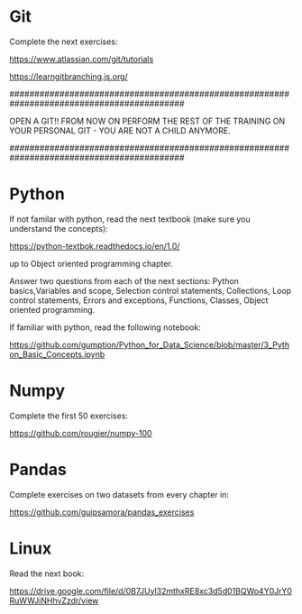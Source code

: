 # Git 

Complete the next exercises:

https://www.atlassian.com/git/tutorials

https://learngitbranching.js.org/

###########################################################################################

OPEN A GIT!! FROM NOW ON PERFORM THE REST OF THE TRAINING ON YOUR PERSONAL GIT - YOU ARE NOT A CHILD ANYMORE.

###########################################################################################

# Python

If not familar with python, read the next textbook (make sure you understand the concepts):

https://python-textbok.readthedocs.io/en/1.0/

up to Object oriented programming chapter.

Answer two questions from each of the next sections: Python basics,Variables and scope, Selection control statements, Collections,
Loop control statements, Errors and exceptions, Functions, Classes, Object oriented programming.

If familiar with python, read the following notebook:

https://github.com/gumption/Python_for_Data_Science/blob/master/3_Python_Basic_Concepts.ipynb

# Numpy

Complete the first 50 exercises:

https://github.com/rougier/numpy-100

# Pandas

Complete exercises on two datasets from every chapter in:

https://github.com/guipsamora/pandas_exercises

# Linux

Read the next book:

https://drive.google.com/file/d/0B7JUyl32mthxRE8xc3d5d01BQWo4Y0JrY0RuWWJiNHhvZzdr/view
